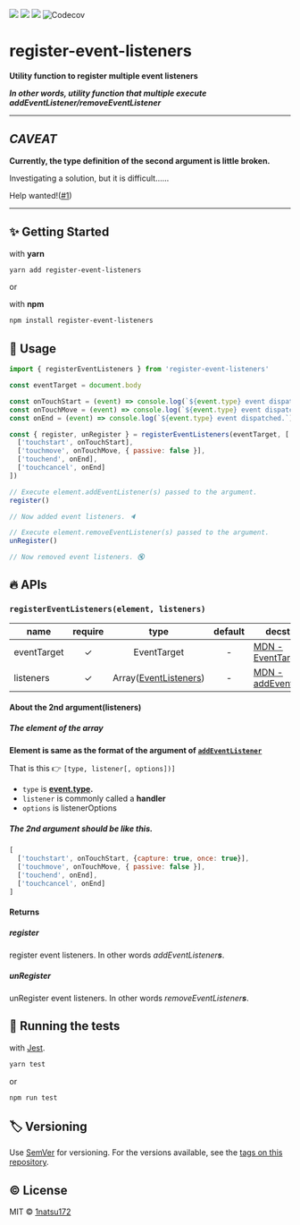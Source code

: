 [![](https://img.shields.io/npm/v/register-event-listeners.svg?style=for-the-badge&logo=npm&colorB=cc3534)](https://www.npmjs.com/package/register-event-listeners)
[![](https://img.shields.io/npm/types/register-event-listeners.svg?style=for-the-badge&logo=typescript&colorB=007acc)](https://www.npmjs.com/package/register-event-listeners)
[![](https://img.shields.io/circleci/project/github/1natsu172/register-event-listeners/master.svg?style=for-the-badge&logo=circleci&colorB=00992B)](https://circleci.com/gh/1natsu172/register-event-listeners)
![Codecov](https://img.shields.io/codecov/c/github/1natsu172/register-event-listeners.svg?color=%23FF2F6B&logo=codecov&style=for-the-badge)

# register-event-listeners

**Utility function to register multiple event listeners**

_**In other words, utility function that multiple execute addEventListener/removeEventListener**_

---

## _CAVEAT_

**Currently, the type definition of the second argument is little broken.**

Investigating a solution, but it is difficult……

Help wanted!([#1](https://github.com/1natsu172/register-event-listeners/issues/1))

---

## ✨ Getting Started

with **yarn**

```bash
yarn add register-event-listeners
```

or

with **npm**

```bash
npm install register-event-listeners
```

## 💁 Usage

```javascript
import { registerEventListeners } from 'register-event-listeners'

const eventTarget = document.body

const onTouchStart = (event) => console.log(`${event.type} event dispatched.`)
const onTouchMove = (event) => console.log(`${event.type} event dispatched.`)
const onEnd = (event) => console.log(`${event.type} event dispatched.`)

const { register, unRegister } = registerEventListeners(eventTarget, [
  ['touchstart', onTouchStart],
  ['touchmove', onTouchMove, { passive: false }],
  ['touchend', onEnd],
  ['touchcancel', onEnd]
])

// Execute element.addEventListener(s) passed to the argument.
register()

// Now added event listeners. 🔈

// Execute element.removeEventListener(s) passed to the argument.
unRegister()

// Now removed event listeners. 🔇
```

## 🔥 APIs

### `registerEventListeners(element, listeners)`

| name        | require |                                                   type                                                    | default | decstiption                                                                                             |
| ----------- | :-----: | :-------------------------------------------------------------------------------------------------------: | :-----: | ------------------------------------------------------------------------------------------------------- |
| eventTarget |    ✓    |                                                EventTarget                                                |    -    | [MDN - EventTarget](https://developer.mozilla.org/en-US/docs/Web/API/EventTarget)                       |
| listeners   |    ✓    | Array([EventListeners](https://1natsu172.github.io/register-event-listeners/globals.html#eventlisteners)) |    -    | [MDN - addEventListener](https://developer.mozilla.org/en-US/docs/Web/API/EventTarget/addEventListener) |

#### About the 2nd argument(listeners)


##### The element of the array

**Element is same as the format of the argument of [`addEventListener`](https://developer.mozilla.org/ja/docs/Web/API/EventTarget/addEventListener)**

That is this 👉 `[type, listener[, options])]`

* `type` is **[event.type](https://developer.mozilla.org/ja/docs/Web/API/Event/type).**
* `listener` is commonly called a **handler**
* `options` is listenerOptions

##### The 2nd argument should be like this.

```javascript
[
  ['touchstart', onTouchStart, {capture: true, once: true}],
  ['touchmove', onTouchMove, { passive: false }],
  ['touchend', onEnd],
  ['touchcancel', onEnd]
]
```

#### Returns

##### register

register event listeners. In other words _addEventListener**s**_.

##### unRegister

unRegister event listeners. In other words _removeEventListener**s**_.


## 💚 Running the tests

with [Jest](https://jestjs.io/).

```bash
yarn test
```
or

```bash
npm run test
```

<!-- 
## Contributing

Please read [CONTRIBUTING.md](https://gist.github.com/PurpleBooth/b24679402957c63ec426) for details on our code of conduct, and the process for submitting pull requests to us. -->

## 🏷 Versioning

Use [SemVer](http://semver.org/) for versioning. For the versions available, see the [tags on this repository](https://github.com/1natsu172/handy-media-query/tags). 

## ©️ License

MIT © [1natsu172](https://github.com/1natsu172)
